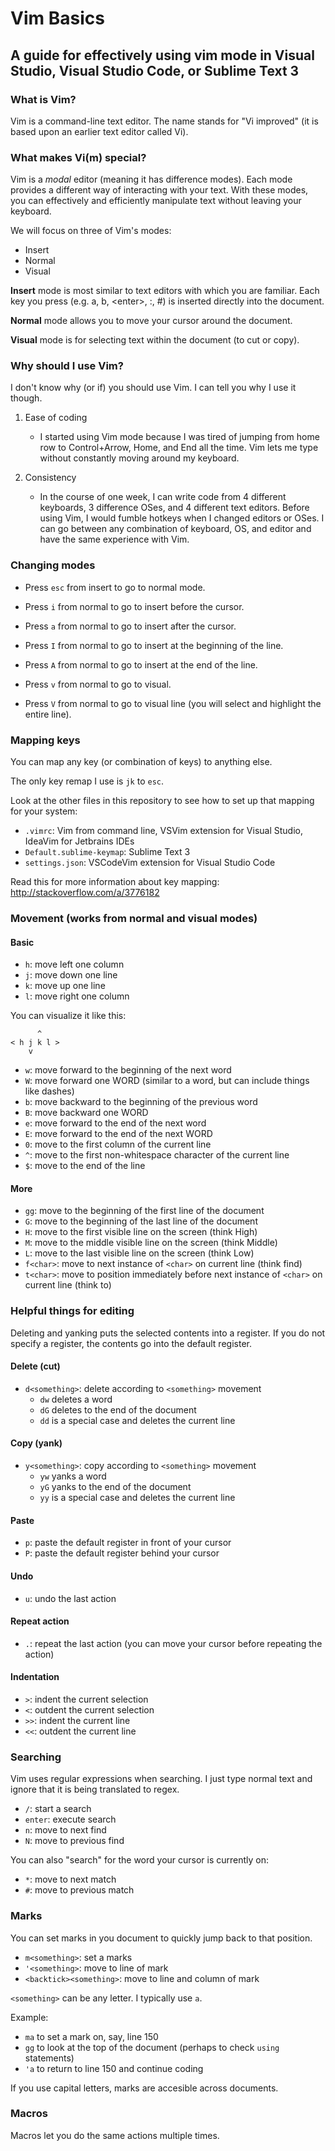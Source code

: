 # Vim Basics

## A guide for effectively using vim mode in Visual Studio, Visual Studio Code, or Sublime Text 3

### What is Vim?

Vim is a command-line text editor.
The name stands for "Vi improved" (it is based upon an earlier text editor called Vi).

### What makes Vi(m) special?

Vim is a _modal_ editor (meaning it has difference modes).
Each mode provides a different way of interacting with your text.
With these modes, you can effectively and efficiently manipulate text without leaving your keyboard.

We will focus on three of Vim's modes:
- Insert
- Normal
- Visual

**Insert** mode is most similar to text editors with which you are familiar.
Each key you press (e.g. a, b, \<enter\>, :, #) is inserted directly into the document.

**Normal** mode allows you to move your cursor around the document.

**Visual** mode is for selecting text within the document (to cut or copy).

### Why should I use Vim?

I don't know why (or if) you should use Vim. I can tell you why I use it though.

1. Ease of coding
    - I started using Vim mode because I was tired of jumping from home row to Control+Arrow, Home, and End all the time.
      Vim lets me type without constantly moving around my keyboard.

2. Consistency
    - In the course of one week, I can write code from 4 different keyboards, 3 difference OSes, and 4 different text editors.
      Before using Vim, I would fumble hotkeys when I changed editors or OSes.
      I can go between any combination of keyboard, OS, and editor and have the same experience with Vim.

### Changing modes

- Press `esc` from insert to go to normal mode.


- Press `i` from normal to go to insert before the cursor.
- Press `a` from normal to go to insert after the cursor.
- Press `I` from normal to go to insert at the beginning of the line.
- Press `A` from normal to go to insert at the end of the line.


- Press `v` from normal to go to visual.
- Press `V` from normal to go to visual line (you will select and highlight the entire line).

### Mapping keys

You can map any key (or combination of keys) to anything else.

The only key remap I use is `jk` to `esc`.

Look at the other files in this repository to see how to set up that mapping for your system:

- `.vimrc`: Vim from command line, VSVim extension for Visual Studio, IdeaVim for Jetbrains IDEs
- `Default.sublime-keymap`: Sublime Text 3
- `settings.json`: VSCodeVim extension for Visual Studio Code

Read this for more information about key mapping: http://stackoverflow.com/a/3776182

### Movement (works from normal and visual modes)

#### Basic

- `h`: move left one column
- `j`: move down one line
- `k`: move up one line
- `l`: move right one column

You can visualize it like this:
```
      ^
< h j k l >
    v
```

- `w`: move forward to the beginning of the next word
- `W`: move forward one WORD (similar to a word, but can include things like dashes)
- `b`: move backward to the beginning of the previous word
- `B`: move backward one WORD
- `e`: move forward to the end of the next word
- `E`: move forward to the end of the next WORD
- `0`: move to the first column of the current line
- `^`: move to the first non-whitespace character of the current line
- `$`: move to the end of the line

#### More

- `gg`: move to the beginning of the first line of the document
- `G`: move to the beginning of the last line of the document
- `H`: move to the first visible line on the screen (think High)
- `M`: move to the middle visible line on the screen (think Middle)
- `L`: move to the last visible line on the screen (think Low)
- `f<char>`: move to next instance of `<char>` on current line (think find)
- `t<char>`: move to position immediately before next instance of `<char>` on current line (think to)

### Helpful things for editing

Deleting and yanking puts the selected contents into a register.
If you do not specify a register, the contents go into the default register.

#### Delete (cut)

- `d<something>`: delete according to `<something>` movement
  - `dw` deletes a word
  - `dG` deletes to the end of the document
  - `dd` is a special case and deletes the current line

#### Copy (yank)

- `y<something>`: copy according to `<something>` movement
  - `yw` yanks a word
  - `yG` yanks to the end of the document
  - `yy` is a special case and deletes the current line

#### Paste

- `p`: paste the default register in front of your cursor
- `P`: paste the default register behind your cursor

#### Undo

- `u`: undo the last action

#### Repeat action

- `.`: repeat the last action (you can move your cursor before repeating the action)

#### Indentation

- `>`: indent the current selection
- `<`: outdent the current selection
- `>>`: indent the current line
- `<<`: outdent the current line

### Searching

Vim uses regular expressions when searching.
I just type normal text and ignore that it is being translated to regex.

- `/`: start a search
- `enter`: execute search
- `n`: move to next find
- `N`: move to previous find

You can also "search" for the word your cursor is currently on:

- `*`: move to next match
- `#`: move to previous match

### Marks

You can set marks in you document to quickly jump back to that position.

- `m<something>`: set a marks
- `'<something>`: move to line of mark
- `<backtick><something>`: move to line and column of mark

`<something>` can be any letter. I typically use `a`.

Example:
- `ma` to set a mark on, say, line 150
- `gg` to look at the top of the document (perhaps to check `using` statements)
- `'a` to return to line 150 and continue coding

If you use capital letters, marks are accesible across documents.

### Macros

Macros let you do the same actions multiple times.
